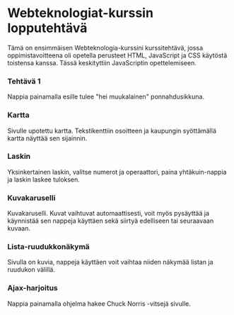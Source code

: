 # Webteknologiat-kurssin lopputehtävä
 
Tämä on ensimmäisen Webteknologia-kurssini kurssitehtävä, jossa oppimistavoitteena oli opetella perusteet HTML, JavaScript ja CSS käytöstä toistensa kanssa. Tässä keskityttiin JavaScriptin opettelemiseen.

### Tehtävä 1

Nappia painamalla esille tulee "hei muukalainen" ponnahdusikkuna.

### Kartta

Sivulle upotettu kartta. Tekstikenttiin osoitteen ja kaupungin syöttämällä kartta näyttää sen sijainnin.

### Laskin

Yksinkertainen laskin, valitse numerot ja operaattori, paina yhtäkuin-nappia ja laskin laskee tuloksen.

### Kuvakaruselli

Kuvakaruselli. Kuvat vaihtuvat automaattisesti, voit myös pysäyttää ja käynnistää sen nappeja käyttäen sekä siirtyä edelliseen tai seuraavaan kuvaan.

### Lista-ruudukkonäkymä

Sivulla on kuvia, nappeja käyttäen voit vaihtaa niiden näkymää listan ja ruudukon välillä.

### Ajax-harjoitus

Nappia painamalla ohjelma hakee Chuck Norris -vitsejä sivulle.

